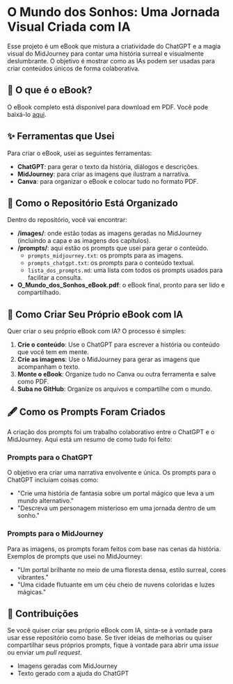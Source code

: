 # O Mundo dos Sonhos: Uma Jornada Visual Criada com IA

Esse projeto é um eBook que mistura a criatividade do ChatGPT e a magia visual do MidJourney para contar uma história surreal e visualmente deslumbrante. O objetivo é mostrar como as IAs podem ser usadas para criar conteúdos únicos de forma colaborativa.

## 📘 O que é o eBook?

O eBook completo está disponível para download em PDF. Você pode baixá-lo [aqui](./O_Mundo_dos_Sonhos_eBook.pdf).

## ✨ Ferramentas que Usei

Para criar o eBook, usei as seguintes ferramentas:

- **ChatGPT**: para gerar o texto da história, diálogos e descrições.
- **MidJourney**: para criar as imagens que ilustram a narrativa.
- **Canva**: para organizar o eBook e colocar tudo no formato PDF.

## 📂 Como o Repositório Está Organizado

Dentro do repositório, você vai encontrar:

- **/images/**: onde estão todas as imagens geradas no MidJourney (incluindo a capa e as imagens dos capítulos).
- **/prompts/**: aqui estão os prompts que usei para gerar o conteúdo. 
  - `prompts_midjourney.txt`: os prompts para as imagens.
  - `prompts_chatgpt.txt`: os prompts para o conteúdo textual.
  - `lista_dos_prompts.md`: uma lista com todos os prompts usados para facilitar a consulta.
- **O_Mundo_dos_Sonhos_eBook.pdf**: o eBook final, pronto para ser lido e compartilhado.

## 📝 Como Criar Seu Próprio eBook com IA

Quer criar o seu próprio eBook com IA? O processo é simples:

1. **Crie o conteúdo**: Use o ChatGPT para escrever a história ou conteúdo que você tem em mente.
2. **Crie as imagens**: Use o MidJourney para gerar as imagens que acompanham o texto.
3. **Monte o eBook**: Organize tudo no Canva ou outra ferramenta e salve como PDF.
4. **Suba no GitHub**: Organize os arquivos e compartilhe com o mundo.

## 🖋️ Como os Prompts Foram Criados

A criação dos prompts foi um trabalho colaborativo entre o ChatGPT e o MidJourney. Aqui está um resumo de como tudo foi feito:

### Prompts para o ChatGPT

O objetivo era criar uma narrativa envolvente e única. Os prompts para o ChatGPT incluíam coisas como:  
- "Crie uma história de fantasia sobre um portal mágico que leva a um mundo alternativo."
- "Descreva um personagem misterioso em uma jornada dentro de um sonho."

### Prompts para o MidJourney

Para as imagens, os prompts foram feitos com base nas cenas da história. Exemplos de prompts que usei no MidJourney:

- "Um portal brilhante no meio de uma floresta densa, estilo surreal, cores vibrantes."
- "Uma cidade flutuante em um céu cheio de nuvens coloridas e luzes mágicas."

## 🚀 Contribuições

Se você quiser criar seu próprio eBook com IA, sinta-se à vontade para usar esse repositório como base. Se tiver ideias de melhorias ou quiser compartilhar seus próprios prompts, fique à vontade para abrir uma *issue* ou enviar um *pull request*.
- Imagens geradas com MidJourney
- Texto gerado com a ajuda do ChatGPT
